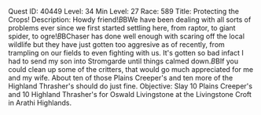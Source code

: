 Quest ID: 40449
Level: 34
Min Level: 27
Race: 589
Title: Protecting the Crops!
Description: Howdy friend!$B$BWe have been dealing with all sorts of problems ever since we first started settling here, from raptor, to giant spider, to ogre!$B$BChaser has done well enough with scaring off the local wildlife but they have just gotten too aggresive as of recently, from trampling on our fields to even fighting with us. It's gotten so bad infact I had to send my son into Stromgarde until things calmed down.$B$BIf you could clean up some of the critters, that would go much appreciated for me and my wife. About ten of those Plains Creeper's and ten more of the Highland Thrasher's should do just fine.
Objective: Slay 10 Plains Creeper's and 10 Highland Thrasher's for Oswald Livingstone at the Livingstone Croft in Arathi Highlands.
